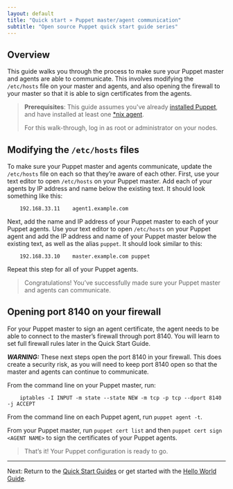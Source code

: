 ```yaml
---
layout: default
title: "Quick start » Puppet master/agent communication"
subtitle: "Open source Puppet quick start guide series"
---
```


## Overview

This guide walks you through the process to make sure your Puppet master and agents are able to communicate. This involves modifying the `/etc/hosts` file on your master and agents, and also opening the firewall to your master so that it is able to sign certificates from the agents.

> **Prerequisites**: This guide assumes you've already [installed Puppet]({{puppetserver}}/install_from_packages.html), and have installed at least one [*nix agent](./install_linux.html).
>
> For this walk-through, log in as root or administrator on your nodes.

##  Modifying the `/etc/hosts` files

To make sure your Puppet master and agents communicate, update the `/etc/hosts` file on each so that they’re aware of each other.
First, use your text editor to open `/etc/hosts` on your Puppet master. Add each of your agents by IP address and name below the existing text. It should look something like this:

		192.168.33.11    agent1.example.com

Next, add the name and IP address of your Puppet master to each of your Puppet agents. Use your text editor to open `/etc/hosts` on your Puppet agent and add the IP address and name of your Puppet master below the existing text, as well as the alias `puppet`. It should look similar to this:

		192.168.33.10    master.example.com puppet

Repeat this step for all of your Puppet agents.

> Congratulations! You’ve successfully made sure your Puppet master and agents can communicate.

## Opening port 8140 on your firewall

For your Puppet master to sign an agent certificate, the agent needs to be able to connect to the master’s firewall through port 8140. You will learn to set full firewall rules later in the Quick Start Guide.

***WARNING:*** These next steps open the port 8140 in your firewall. This does create a security risk, as you will need to keep port 8140 open so that the master and agents can continue to communicate.

From the command line on your Puppet master, run:

		iptables -I INPUT -m state --state NEW -m tcp -p tcp --dport 8140 -j ACCEPT

From the command line on each Puppet agent, run `puppet agent -t`.

From your Puppet master, run `puppet cert list` and then `puppet cert sign <AGENT NAME>` to sign the certificates of your Puppet agents.

> That’s it! Your Puppet configuration is ready to go.

--------

Next: Return to the [Quick Start Guides](./quick_start.html) or get started with the [Hello World Guide](./quick_start_helloworld.html).